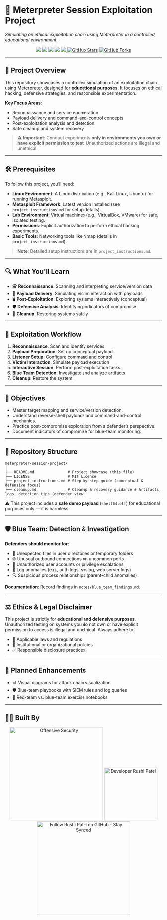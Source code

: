 # 💾 Meterpreter Session Exploitation Project

*Simulating an ethical exploitation chain using Meterpreter in a controlled, educational environment.*

<p align="center">
  <img src="https://img.shields.io/badge/Framework-Metasploit-red?style=for-the-badge&logo=metasploit"/>
  <img src="https://img.shields.io/badge/Payload-Meterpreter-blue?style=for-the-badge"/>
  <img src="https://img.shields.io/badge/Platform-Linux-black?style=for-the-badge&logo=linux"/>
  <img src="https://img.shields.io/badge/Status-Educational-green?style=for-the-badge"/>
  <a href="https://github.com/Rush1patel/meterpreter-session-project/blob/main/LICENSE"><img src="https://img.shields.io/badge/License-MIT-yellow?style=for-the-badge"/>
    <a href="https://github.com/Rush1patel/meterpreter-session-project/stargazers"><img src="https://img.shields.io/github/stars/Rush1patel/meterpreter-session-project?style=for-the-badge&logo=github&label=Stars" alt="GitHub Stars"/></a>
  <a href="https://github.com/Rush1patel/meterpreter-session-project/network/members"><img src="https://img.shields.io/github/forks/Rush1patel/meterpreter-session-project?style=for-the-badge&logo=github&label=Forks" alt="GitHub Forks"/></a>
</p>

---

## 🚀 Project Overview

This repository showcases a controlled simulation of an exploitation chain using Meterpreter, designed for **educational purposes**. It focuses on ethical hacking, defensive strategies, and responsible experimentation.

**Key Focus Areas**:  
- Reconnaissance and service enumeration  
- Payload delivery and command-and-control concepts  
- Post-exploitation analysis and detection  
- Safe cleanup and system recovery  

> **⚠️ Important**: Conduct experiments **only in environments you own or have explicit permission to test**. Unauthorized actions are illegal and unethical.

---

## 🛠️ Prerequisites

To follow this project, you’ll need:  
- **Linux Environment**: A Linux distribution (e.g., Kali Linux, Ubuntu) for running Metasploit.  
- **Metasploit Framework**: Latest version installed (see `project_instructions.md` for setup details).  
- **Lab Environment**: Virtual machines (e.g., VirtualBox, VMware) for safe, isolated testing.  
- **Permissions**: Explicit authorization to perform ethical hacking experiments.  
- **Basic Tools**: Networking tools like Nmap (details in `project_instructions.md`).  

> **Note**: Detailed setup instructions are in `project_instructions.md`.

---

## 🔍 What You'll Learn

- 🕵️ **Reconnaissance**: Scanning and interpreting service/version data  
- 📡 **Payload Delivery**: Simulating victim interaction with payloads  
- 🖥️ **Post-Exploitation**: Exploring systems interactively (conceptual)  
- 🛡️ **Defensive Analysis**: Identifying indicators of compromise  
- 🧹 **Cleanup**: Restoring systems safely  

---

## 🔄 Exploitation Workflow

1. **Reconnaissance**: Scan and identify services  
2. **Payload Preparation**: Set up conceptual payload  
3. **Listener Setup**: Configure command and control  
4. **Victim Interaction**: Simulate payload execution  
5. **Interactive Session**: Perform post-exploitation tasks  
6. **Blue Team Detection**: Investigate and analyze artifacts  
7. **Cleanup**: Restore the system  

---

## 🎯 Objectives

- Master target mapping and service/version detection.  
- Understand reverse-shell payloads and command-and-control mechanics.  
- Practice post-compromise exploration from a defender’s perspective.  
- Document indicators of compromise for blue-team monitoring.  

---

## 📁 Repository Structure  

```text
meterpreter-session-project/
│
├── README.md               # Project showcase (this file)
├── LICENSE                 # MIT License
├── project_instructions.md # Step-by-step guide (conceptual & defensive focus)
├── cleanup.md              # Cleanup & recovery guidance # Artifacts, logs, detection tips (defender view)

```
⚠️ This project includes a **safe demo payload** (`shell64.elf`) for educational purposes only — it is harmless.


---

## 🛡️ Blue Team: Detection & Investigation

**Defenders should monitor for**:  
- 📂 Unexpected files in user directories or temporary folders  
- 🌐 Unusual outbound connections on uncommon ports  
- 👤 Unauthorized user accounts or privilege escalations  
- 📜 Log anomalies (e.g., auth logs, syslog, web server logs)  
- 🔍 Suspicious process relationships (parent-child anomalies)  

**Documentation**: Record findings in `notes/blue_team_findings.md`.

---

## ⚖️ Ethics & Legal Disclaimer

This project is strictly for **educational and defensive purposes**. Unauthorized testing on systems you do not own or have explicit permission to access is illegal and unethical. Always adhere to:  
- 📜 Applicable laws and regulations  
- 🏢 Institutional or organizational policies  
- ✅ Responsible disclosure practices  

---

## 🔮 Planned Enhancements

- 📊 Visual diagrams for attack chain visualization  
- 🛡️ Blue-team playbooks with SIEM rules and log queries  
- 📓 Red-team vs. blue-team exercise notebooks  

---

## 👨‍💻 Built By  

<p align="center">
  <img src="https://img.shields.io/badge/Built%20with-Offensive%20Security%20Skills-%23008000?style=for-the-badge" 
       alt="Offensive Security" width="300"/>
  <a href="https://github.com/Rush1patel">
    <img src="https://img.shields.io/badge/Dev-Rushi%20Patel-%2300FFFF?style=for-the-badge&logo=git&logoColor=white" 
         alt="Developer Rushi Patel" width="170"/>
  </a>
  <a href="https://github.com/Rush1patel?tab=followers">
    <img src="https://img.shields.io/badge/Follow%20Me%20on%20GitHub%20%7C%20Stay%20Synced%20🔁-%23333?style=for-the-badge&logo=github&logoColor=white" 
         alt="Follow Rushi Patel on GitHub - Stay Synced" width="300"/>
  </a>
</p>





